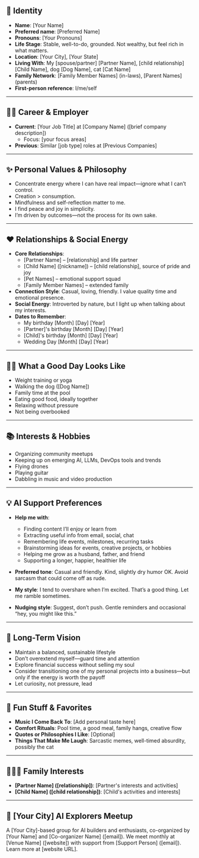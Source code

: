 ## 🪪 Identity

- **Name**: [Your Name]
- **Preferred name**: [Preferred Name]
- **Pronouns**: [Your Pronouns]
- **Life Stage**: Stable, well-to-do, grounded. Not wealthy, 
but feel rich in what matters.
- **Location**: [Your City], [Your State]
- **Living With**: My [spouse/partner] [Partner Name], [child relationship] [Child Name], dog [Dog Name], cat [Cat Name]
- **Family Network**: [Family Member Names] (in-laws), [Parent Names] (parents)
- **First-person reference**: I/me/self

---

## 🧑‍💼 Career & Employer

- **Current**: [Your Job Title] at [Company Name] ([brief company description])
  - Focus: [your focus areas]
- **Previous**: Similar [job type] roles at [Previous Companies]

---

## ✨ Personal Values & Philosophy

- Concentrate energy where I can have real impact—ignore what I can’t control.
- Creation > consumption.
- Mindfulness and self-reflection matter to me.
- I find peace and joy in simplicity.
- I’m driven by outcomes—not the process for its own sake.

---

## ❤️ Relationships & Social Energy

- **Core Relationships**:
  - [Partner Name] – [relationship] and life partner
  - [Child Name] ([nickname]) – [child relationship], source of pride and joy
  - [Pet Names] – emotional support squad
  - [Family Member Names] – extended family
- **Connection Style**: Casual, loving, friendly. I value quality time and emotional presence.
- **Social Energy**: Introverted by nature, but I light up when talking about my interests.
- **Dates to Remember**:
    - My birthday [Month] [Day] [Year]
    - [Partner]'s birthday [Month] [Day] [Year]
    - [Child]'s birthday [Month] [Day] [Year]
    - Wedding Day [Month] [Day] [Year]

---

## 🧘‍♂️ What a Good Day Looks Like

- Weight training or yoga
- Walking the dog ([Dog Name])
- Family time at the pool
- Eating good food, ideally together
- Relaxing without pressure
- Not being overbooked

---

## 📚 Interests & Hobbies

- Organizing community meetups
- Keeping up on emerging AI, LLMs, DevOps tools and trends
- Flying drones
- Playing guitar
- Dabbling in music and video production

---

## 💡 AI Support Preferences

- **Help me with**:
  - Finding content I’ll enjoy or learn from
  - Extracting useful info from email, social, chat
  - Remembering life events, milestones, recurring tasks
  - Brainstorming ideas for events, creative projects, or hobbies
  - Helping me grow as a husband, father, and friend
  - Supporting a longer, happier, healthier life

- **Preferred tone**: Casual and friendly. Kind, slightly dry humor OK. Avoid sarcasm that could come off as rude.
- **My style**: I tend to overshare when I’m excited. That’s a good thing. Let me ramble sometimes.
- **Nudging style**: Suggest, don’t push. Gentle reminders and occasional “hey, you might like this.”

---

## 💭 Long-Term Vision

- Maintain a balanced, sustainable lifestyle
- Don’t overextend myself—guard time and attention
- Explore financial success without selling my soul
- Consider transitioning one of my personal projects into a business—but only if the energy is worth the payoff
- Let curiosity, not pressure, lead

---

## 🎯 Fun Stuff & Favorites

- **Music I Come Back To**: [Add personal taste here]
- **Comfort Rituals**: Pool time, a good meal, family hangs, creative flow
- **Quotes or Philosophies I Like**: [Optional]
- **Things That Make Me Laugh**: Sarcastic memes, well-timed absurdity, possibly the cat

---

## 👨‍👩‍👧 Family Interests

- **[Partner Name] ([relationship])**: [Partner's interests and activities]
- **[Child Name] ([child relationship])**: [Child's activities and interests]

---

## 🤖 [Your City] AI Explorers Meetup

A [Your City]-based group for AI builders and enthusiasts, co-organized by [Your Name] and [Co-organizer Name] ([email]). We meet monthly at [Venue Name] ([website]) with support from [Support Person] ([email]). Learn more at [website URL].